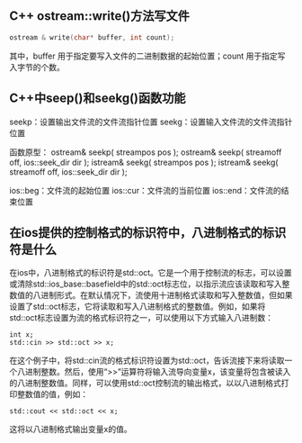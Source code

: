 ## C++ ostream::write()方法写文件

```CPP
ostream & write(char* buffer, int count);
```

其中，buffer 用于指定要写入文件的二进制数据的起始位置；count 用于指定写入字节的个数。

## C++中seep()和seekg()函数功能

seekp：设置输出文件流的文件流指针位置
seekg：设置输入文件流的文件流指针位置

函数原型：
ostream& seekp( streampos pos );
ostream& seekp( streamoff off, ios::seek_dir dir );
istream& seekg( streampos pos );
istream& seekg( streamoff off, ios::seek_dir dir );

ios::beg：文件流的起始位置
ios::cur：文件流的当前位置
ios::end：文件流的结束位置

## 在ios提供的控制格式的标识符中，八进制格式的标识符是什么

在ios中，八进制格式的标识符是std::oct。它是一个用于控制流的标志，可以设置或清除std::ios_base::basefield中的std::oct标志位，以指示流应该读取和写入整数值的八进制形式。在默认情况下，流使用十进制格式读取和写入整数值，但如果设置了std::oct标志，它将读取和写入八进制格式的整数值。例如，如果将std::oct标志设置为流的格式标识符之一，可以使用以下方式输入八进制数：

```
int x;
std::cin >> std::oct >> x;
```



在这个例子中，将std::cin流的格式标识符设置为std::oct，告诉流接下来将读取一个八进制整数。然后，使用“>>”运算符将输入流导向变量x，该变量将包含被读入的八进制整数值。同样，可以使用std::oct控制流的输出格式，以以八进制格式打印整数值的值，例如：

```
std::cout << std::oct << x;
```



这将以八进制格式输出变量x的值。




